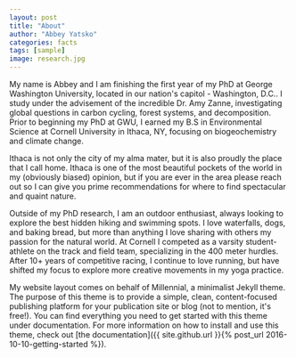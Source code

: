 ```yaml
---
layout: post
title: "About"
author: "Abbey Yatsko"
categories: facts
tags: [sample]
image: research.jpg
---
```

My name is Abbey and I am finishing the first year of my PhD at George Washington University, located in our nation's capitol - Washington, D.C.. I study under the advisement of the incredible Dr. Amy Zanne, investigating global questions in carbon cycling, forest systems, and decomposition. Prior to beginning my PhD at GWU, I earned my B.S in Environmental Science at Cornell University in Ithaca, NY, focusing on biogeochemistry and climate change. 

Ithaca is not only the city of my alma mater, but it is also proudly the place that I call home. Ithaca is one of the most beautiful pockets of the world in my (obviously biased) opinion, but if you are ever in the area please reach out so I can give you prime recommendations for where to find spectacular and quaint nature. 

Outside of my PhD research, I am an outdoor enthusiast, always looking to explore the best hidden hiking and swimming spots. I love waterfalls, dogs, and baking bread, but more than anything I love sharing with others my passion for the natural world. At Cornell I competed as a varsity student-athlete on the track and field team, specializing in the 400 meter hurdles. After 10+ years of competitive racing, I continue to love running, but have shifted my focus to explore more creative movements in my yoga practice. 

My website layout comes on behalf of Millennial, a minimalist Jekyll theme. The purpose of this theme is to provide a simple, clean, content-focused publishing platform for your publication site or blog (not to mention, it's free!). You can find everything you need to get started with this theme under documentation. For more information on how to install and use this theme, check out [the documentation]({{ site.github.url }}{% post_url 2016-10-10-getting-started %}).
